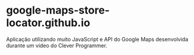 # google-maps-store-locator.github.io
Aplicação utilizando muito JavaScript e API do Google Maps desenvolvida durante um vídeo do Clever Programmer.
